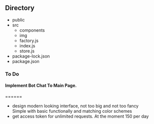 ## Directory
- public
- src
  - components
  - img
  - factory.js
  - index.js
  - store.js
- package-lock.json
- package.json

### To Do

#### Implement Bot Chat To Main Page.
======
* design modern looking interface, not too big and not too fancy\
  Simple with basic functionally and matching color schemes
* get access token for unlimited requests. At the moment 150 per day
